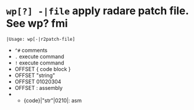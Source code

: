<!-- TITLE: wp -->

#  `wp[?] -|file` apply radare patch file. See wp? fmi


```text
|Usage: wp[-|r2patch-file]
```

-  `^#` comments
-  `.` execute command
-  `!` execute command
-  OFFSET { code block }
-  OFFSET "string"
-  OFFSET 01020304
-  OFFSET : assembly
-  + {code}|"str"|0210|: asm